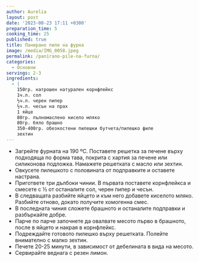 ```yaml
---
author: Aurelia
layout: post
date: '2023-08-23 17:11 +0300'
preparation_time: 5
cooking_time: 25
published: true
title: Панирано пиле на фурна
image: /media/IMG_0058.jpeg
permalink: /panirano-pile-na-furna/
categories:
  - Основни
servings: 2-3
ingredients:
  - |
    150гр. натрошен натурален корнфлейкс
    1ч.л. сол
    ½ч.л. черен пипер
    ½ч.л. чесън на прах
    1 яйце
    80гр. пълномаслено кисело мляко
    80гр. бяло брашно
    350-400гр. обезкостени пилешки бутчета/пилешко филе
    зехтин
---
```

- Загрейте фурната на 190 ºС. Поставете решетка за печене върху подходяща по форма тава, покрита с хартия за печене или силиконова подложка. Намажете решетката с масло или зехтин.
- Овкусете пилешкото с половината от подправките и оставете настрана.
- Пригответе три дълбоки чинии. В първата поставете корнфлейкса и смесете с ½ от останалите сол, черен пипер и чесън. 
- В следващата разбийте яйцето и към него добавете киселото мляко. Разбийте отново, докато получите хомогенна смес.
- В последната чиния сложете брашното и останалите подправки и разбъркайте добре.
- Парче по парче започнете да овалвате месото първо в брашното, после в яйцето и накрая в корнфлейкс. 
- Подреждайте готовото пилешко върху решетката. Полейте внимателно с малко зехтин.
- Печете 20-25 минути, в зависимост от дебелината в вида на месото.
- Сервирайте веднага с резен лимон.

